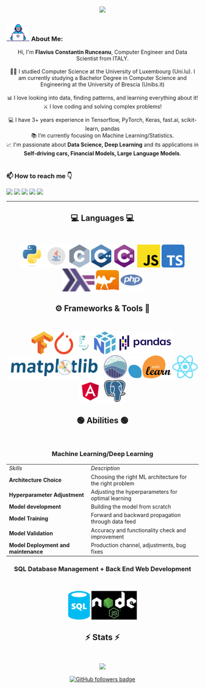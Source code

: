 <!-- FLARUN  -->

<h1 align="center">
<center>
  <a href="https://git.io/typing-svg">
    <img src="https://readme-typing-svg.herokuapp.com?font=Fira+Code&pause=1000&width=445&lines=This+is+Flavius!;Nice+to+meet+you!+%F0%9F%91%8B&center=true&size=40">
  </a>
  </center>
</h1>

### <img src="/images/Developer.gif" alt="developer gif"  height="45px"> About Me:

<p align="center">
  Hi, I'm <b>Flavius Constantin Runceanu</b>, Computer Engineer and Data Scientist from ITALY.
  <br>
  <br>
  👨‍🎓 I studied Computer Science at the University of Luxembourg (Uni.lu). I am currently studying a Bachelor Degree in Computer Science and Engineering at the University of Brescia (Unibs.it)
  <br>
  <br>
  📊 I love looking into data, finding patterns, and learning everything about it!
  <br>
  ⚔️ I love coding and solving complex problems!
  <br>
  <br>
  💻 I have 3+ years experience in Tensorflow, PyTorch, Keras, fast.ai, scikit-learn, pandas
  <br>
  📚 I’m currently focusing on Machine Learning/Statistics.
  <br>
  📈 I'm passionate about <b>Data Science, Deep Learning</b> and its applications in <b>Self-driving cars, Financial Models, Large Language Models</b>.
  <br>
  <br>
  <h3>
  📫 <b>How to reach me</b> 👇
  </h3>
</p>
<p align="center">

  <!-- LINKEDIN -->

<a href="https://www.linkedin.com/in/flavius-constantin-runceanu/"><img src="https://img.shields.io/badge/linkedin-%230077B5.svg?&style=for-the-badge&logo=linkedin&logoColor=white" height=30></a> <!-- EMAIL --> <a href="mailto:runceanuflavius@gmail.com"><img src="https://img.shields.io/badge/Gmail-D14836?style=for-the-badge&logo=gmail&logoColor=white" height=30></a> <!-- WHATSAPP --> <a href="http://wa.me//00393204616889"><img src="https://img.shields.io/badge/WhatsApp-45D366?style=for-the-badge&logo=whatsapp&logoColor=white" height=30></a> <!-- TELEGRAM --> <a href="https://t.me/mynameisflavius"><img src="https://img.shields.io/badge/Telegram-2CA5E0?style=for-the-badge&logo=telegram&logoColor=white" height=30></a> <!-- FACEBOOK --> <a href="https://www.facebook.com/profile.php?id=100071589776163"><img src="https://img.shields.io/badge/Facebook-1877F2?style=for-the-badge&logo=facebook&logoColor=white" height=30></a>

<hr>

<h2 align="center">💻 Languages 💻</h2><br>

<!-- Assembly, C, C++, C#, Java, Haskell, OCaml, Python, SQL, Javascript, TypeScript, PHP -->

<p align="center">
  <img title="Python" height="60" src="images/python-original.svg">
  <img title="Java" height="60" src="images/java.svg">
  <img title="C" height="60" src="images/c.svg">
  <img title="C++" height="60" src="images/cpp.svg">
  <img title="C#" height="60" src="images/cSharp.svg">
  <img title="Javascript" height="60" src="images/javascript.svg">
    <img title="TypeScript" height="60" src="images/Typescript.svg">
  <img title="Haskell" height="60" src="images/haskell.svg">
  <img title="OCaml" height="60" src="images/ocaml.svg">
  <img title="PHP" height="60" src="images/php.svg">
</p>

<h2 align="center">⚙️ Frameworks & Tools 🔨</h2><br>

<!-- Tensorflow, PyTorch, Fast.ai, Numpy, Matplotlib, Seaborn, ReactJS, Angular, PostgreSQL -->

<p align="center">
  <img title="Tensorflow" height="60" src="images/Tensorflow.png">
  <img title="PyTorch" height="60" src="images/pytorch.png">
  <img title="Fast.ai" height="60" src="images/fastai_small.png">
  <img title="Numpy" height="60" src="images/numpy.svg">
  <img title="Pandas" height="60" src="images/pandas.svg">
  <img title="Matplotlib" height="60" src="images/matplotlib.svg">
  <img title="Seaborn" height="60" src="images/seaborn.svg">
  <img title="Scikit Learn" height="60" src="images/Scikit_learn.svg">
  <img title="ReactJS" height="60" src="images/reactjs.svg">
  <img title="Angular" height="60" src="images/angular.svg">
  <img title="PostgreSQL" height="60" src="images/postgresql.svg">
</p>

<h2 align="center">🟢 Abilities 🟢</h2><br>
<p align="center">
<!-- Data Analysis, Deep learning model training and validation, Back end development, SQL databases -->

<h3 align="center"> Machine Learning/Deep Learning </h3>
<table align="center">
    <tr>
        <td><i>Skills</i></td>
        <td><i>Description</i></td>
    </tr>
    <tr>
        <td><b>Architecture Choice</b></td>
        <td>Choosing the right ML architecture for the right problem</td>
    </tr>
    <tr>
        <td><b>Hyperparameter Adjustment</b></td>
        <td>Adjusting the hyperparameters for optimal learning</td>
    </tr>
    <tr>
        <td><b>Model development</b></td>
        <td>Building the model from scratch</td>
    </tr>
    <tr>
        <td><b>Model Training</b></td>
        <td>Forward and backward propagation through data feed</td>
    </tr>
    <tr>
        <td><b>Model Validation</b></td>
        <td>Accuracy and functionality check and improvement</td>
    </tr>
    <tr>
        <td><b>Model Deployment and maintenance</b></td>
        <td>Production channel, adjustments, bug fixes</td>
    </tr>
</table>
</p>

<h3 align="center">SQL Database Management + Back End Web Development</h3><br>

<p align="center">
  <img title="Sql Database Management" height="75" src="images/sql-database-generic.svg">
  <img title="Back End Web Development" height="75" src="images/nodejs-black.png">
</p>

<h2 align="center">⚡ Stats ⚡</h2>
<br>

<p align="center">
<a href="https://github.com/HalemoGPA/">
      <img width=345  src="https://github-readme-stats.vercel.app/api/top-langs/?username=flarun&hide=c%23,powershell,Mathematica,Ruby,Objective-C,Objective-C%2b%2b,Cuda&title_color=61dafb&text_color=ffffff&icon_color=61dafb&bg_color=20232a&langs_count=8&layout=compact&border_color=61dafb&hide_border=true" />
 </a>
</p>

<p align="center">
  <a href="https://www.github.com/flaruns" target="_blank" rel="noreferrer"><img src="https://img.shields.io/github/followers/flarun?logo=github&style=for-the-badge&color=282b2f&labelColor=0d1117" alt="GitHub followers badge" /></a>
</p>
